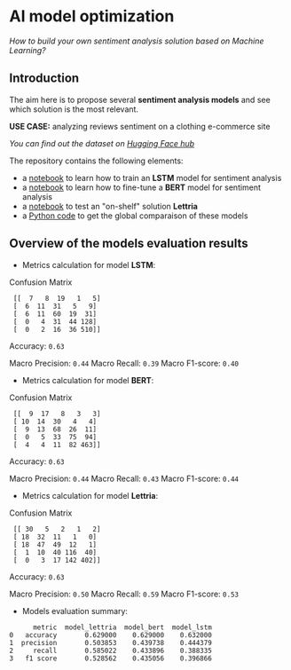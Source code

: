 # AI model optimization

*How to build your own sentiment analysis solution based on Machine Learning?*

## Introduction

The aim here is to propose several **sentiment analysis models** and see which solution is the most relevant.

**USE CASE:** analyzing reviews sentiment on a clothing e-commerce site

*You can find out the dataset on [Hugging Face hub](https://huggingface.co/datasets/saattrupdan/womens-clothing-ecommerce-reviews)*

The repository contains the following elements:
- a [notebook](https://github.com/eleapttn/project-model-optimization-sentiment-analysis/blob/main/notebook-train-lstm-sentiment-analysis.ipynb) to learn how to train an **LSTM** model for sentiment analysis
- a [notebook](https://github.com/eleapttn/project-model-optimization-sentiment-analysis/blob/main/notebook-train-bert-sentiment-analysis.ipynb) to learn how to fine-tune a **BERT** model for sentiment analysis
- a [notebook](https://github.com/eleapttn/project-model-optimization-sentiment-analysis/blob/main/notebook-test-lettria-sentiment-analysis.ipynb) to test an "on-shelf" solution **Lettria**
- a [Python code](https://github.com/eleapttn/project-model-optimization-sentiment-analysis/blob/main/evaluate-sentiment-analysis-models.py) to get the global comparaison of these models

## Overview of the models evaluation results

- Metrics calculation for model **LSTM**:

Confusion Matrix
```
 [[  7   8  19   1   5]
 [  6  11  31   5   9]
 [  6  11  60  19  31]
 [  0   4  31  44 128]
 [  0   2  16  36 510]]
```

Accuracy: `0.63`

Macro Precision: `0.44`
Macro Recall: `0.39`
Macro F1-score: `0.40`

- Metrics calculation for model **BERT**:

Confusion Matrix
```
 [[  9  17   8   3   3]
 [ 10  14  30   4   4]
 [  9  13  68  26  11]
 [  0   5  33  75  94]
 [  4   4  11  82 463]]
```

Accuracy: `0.63`

Macro Precision: `0.44`
Macro Recall: `0.43`
Macro F1-score: `0.44`

- Metrics calculation for model **Lettria**:

Confusion Matrix
```
 [[ 30   5   2   1   2]
 [ 18  32  11   1   0]
 [ 18  47  49  12   1]
 [  1  10  40 116  40]
 [  0   3  17 142 402]]
```

Accuracy: `0.63`

Macro Precision: `0.50`
Macro Recall: `0.59`
Macro F1-score: `0.53`

- Models evaluation summary:

```
      metric  model_lettria  model_bert  model_lstm
0   accuracy       0.629000    0.629000    0.632000
1  precision       0.503853    0.439738    0.444379
2     recall       0.585022    0.433896    0.388335
3   f1 score       0.528562    0.435056    0.396866
```
